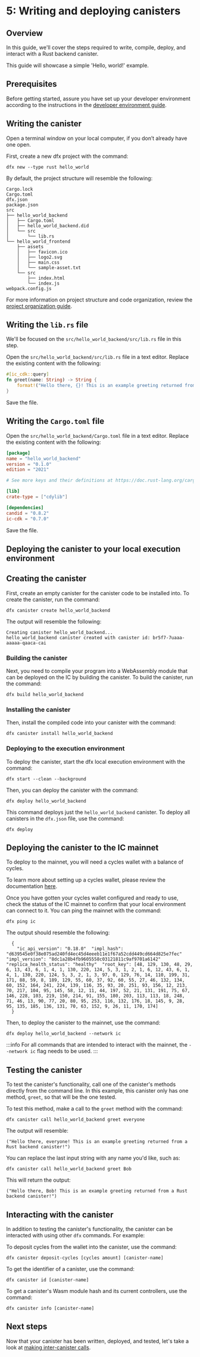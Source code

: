 # 5: Writing and deploying canisters

## Overview

In this guide, we'll cover the steps required to write, compile, deploy, and interact with a Rust backend canister. 

This guide will showcase a simple 'Hello, world!' example.

## Prerequisites 

Before getting started, assure you have set up your developer environment according to the instructions in the [developer environment guide](./3-dev-env.md).

## Writing the canister

Open a terminal window on your local computer, if you don’t already have one open.

First, create a new dfx project with the command:

```
dfx new --type rust hello_world
```

By default, the project structure will resemble the following:

```
Cargo.lock
Cargo.toml
dfx.json
package.json
src
├── hello_world_backend
│   ├── Cargo.toml
│   ├── hello_world_backend.did
│   └── src
│       └── lib.rs
└── hello_world_frontend
    ├── assets
    │   ├── favicon.ico
    │   ├── logo2.svg
    │   ├── main.css
    │   └── sample-asset.txt
    └── src
        ├── index.html
        └── index.js
webpack.config.js
```

For more information on project structure and code organization, review the [project organization guide](./2-project-organization.md).

## Writing the `lib.rs` file

We'll be focused on the `src/hello_world_backend/src/lib.rs` file in this step. 

Open the `src/hello_world_backend/src/lib.rs` file in a text editor. Replace the existing content with the following:

```rust
#[ic_cdk::query]
fn greet(name: String) -> String {
    format!("Hello there, {}! This is an example greeting returned from a Rust backend canister!", name)
}
```

Save the file. 

## Writing the `Cargo.toml` file

Open the `src/hello_world_backend/Cargo.toml` file in a text editor. Replace the existing content with the following:

``` toml
[package]
name = "hello_world_backend"
version = "0.1.0"
edition = "2021"

# See more keys and their definitions at https://doc.rust-lang.org/cargo/reference/manifest.html

[lib]
crate-type = ["cdylib"]

[dependencies]
candid = "0.8.2"
ic-cdk = "0.7.0"
```

Save the file.

## Deploying the canister to your local execution environment 

## Creating the canister

First, create an empty canister for the canister code to be installed into. To create the canister, run the command:

```
dfx canister create hello_world_backend
```

The output will resemble the following:

```
Creating canister hello_world_backend...
hello_world_backend canister created with canister id: br5f7-7uaaa-aaaaa-qaaca-cai
```

### Building the canister

Next, you need to compile your program into a WebAssembly module that can be deployed on the IC by building the canister. To build the canister, run the command:

```
dfx build hello_world_backend
```

### Installing the canister

Then, install the compiled code into your canister with the command:

```
dfx canister install hello_world_backend
```

### Deploying to the execution environment

To deploy the canister, start the dfx local execution environment with the command:

```
dfx start --clean --background
```

Then, you can deploy the canister with the command:

```
dfx deploy hello_world_backend
```

This command deploys just the `hello_world_backend` canister. To deploy all canisters in the `dfx.json` file, use the command:

```
dfx deploy
```

## Deploying the canister to the IC mainnet

To deploy to the mainnet, you will need a cycles wallet with a balance of cycles. 

To learn more about setting up a cycles wallet, please review the documentation [here](https://internetcomputer.org/docs/current/developer-docs/setup/deploy-mainnet#confirm-your-developer-identity-and-ledger-account). 

Once you have gotten your cycles wallet configured and ready to use, check the status of the IC mainnet to confirm that your local environment can connect to it. You can ping the mainnet with the command:

```
dfx ping ic
```

The output should resemble the following:

```
  {
    "ic_api_version": "0.18.0"  "impl_hash": "d639545e0f38e075ad240fd4ec45d4eeeb11e1f67a52cdd449cd664d825e7fec"  "impl_version": "8dc1a28b4fb9605558c03121811c9af9701a6142"  "replica_health_status": "healthy"  "root_key": [48, 129, 130, 48, 29, 6, 13, 43, 6, 1, 4, 1, 130, 220, 124, 5, 3, 1, 2, 1, 6, 12, 43, 6, 1, 4, 1, 130, 220, 124, 5, 3, 2, 1, 3, 97, 0, 129, 76, 14, 110, 199, 31, 171, 88, 59, 8, 189, 129, 55, 60, 37, 92, 60, 55, 27, 46, 132, 134, 60, 152, 164, 241, 224, 139, 116, 35, 93, 20, 251, 93, 156, 12, 213, 70, 217, 104, 95, 145, 58, 12, 11, 44, 197, 52, 21, 131, 191, 75, 67, 146, 228, 103, 219, 150, 214, 91, 155, 180, 203, 113, 113, 18, 248, 71, 46, 13, 90, 77, 20, 80, 95, 253, 116, 132, 176, 18, 145, 9, 28, 95, 135, 185, 136, 131, 70, 63, 152, 9, 26, 11, 170, 174]
  }
```

Then, to deploy the canister to the mainnet, use the command:

```
dfx deploy hello_world_backend --network ic
```

:::info
For all commands that are intended to interact with the mainnet, the `--network ic` flag needs to be used.
:::

## Testing the canister

To test the canister's functionality, call one of the canister's methods directly from the command line. In this example, this canister only has one method, `greet`, so that will be the one tested.

To test this method, make a call to the `greet` method with the command:

```
dfx canister call hello_world_backend greet everyone
```

The output will resemble:

```
("Hello there, everyone! This is an example greeting returned from a Rust backend canister!")
```

You can replace the last input string with any name you'd like, such as:

```
dfx canister call hello_world_backend greet Bob
```

This will return the output:

```
("Hello there, Bob! This is an example greeting returned from a Rust backend canister!")
```

## Interacting with the canister

In addition to testing the canister's functionality, the canister can be interacted with using other `dfx` commands. For example:

To deposit cycles from the wallet into the canister, use the command:

```
dfx canister deposit-cycles [cycles amount] [canister-name]
```

To get the identifier of a canister, use the command:

```
dfx canister id [canister-name]
```

To get a canister's Wasm module hash and its current controllers, use the command:

```
dfx canister info [canister-name]
```

## Next steps

Now that your canister has been written, deployed, and tested, let's take a look at [making inter-canister calls](./6-intercanister.md).
